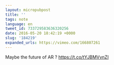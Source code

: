 ```yaml
---
layout: micropubpost
title: ''
tags: note
language: en
tweet_id: 733729583636320256
date: 2016-05-20 18:42:19 +0000
slug: '184219'
expanded_urls: https://vimeo.com/166807261
---
```

Maybe the future of AR ? https://t.co/tYJBMVvnZI

